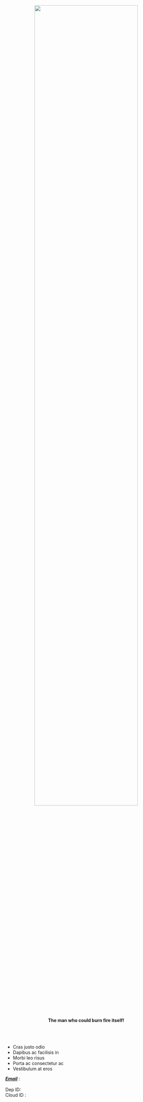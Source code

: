 <div style="text-align: center;">
<img src="https://motionbgs.com/media/1860/itachi-uchiha-ninja-with-sharingan-eyes.jpg" tabindex="0" class="img-click" style="width:80%;">
  <br>
  <br>
  <h4>The man who could burn fire itself!</h4>
  <br>
  <br>
</div>

<ul class="list-group">
  <li class="list-group-item">Cras justo odio</li>
  <li class="list-group-item">Dapibus ac facilisis in</li>
  <li class="list-group-item">Morbi leo risus</li>
  <li class="list-group-item">Porta ac consectetur ac</li>
  <li class="list-group-item">Vestibulum at eros</li>
</ul>

<span style="text-decoration: underline;font-style: italic;"><b>Email</b></span> : <inject key="AzureAdUserEmail"></inject>
<br>
<inject key="AzureAdUserPassword"></inject>
<br>
Dep ID:<inject key="Deployment ID"></inject>
<br>
Cloud ID : <inject key="CloudLabsDeploymentId"></inject>

